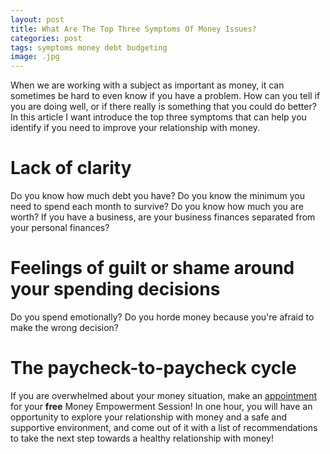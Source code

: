 ```yaml
--- 
layout: post
title: What Are The Top Three Symptoms Of Money Issues?
categories: post
tags: symptoms money debt budgeting
image: .jpg
---
```

When we are working with a subject as important as money, it can sometimes be hard to even know if you have a problem. How can you tell if you are doing well, or if there really is something that you could do better? In this article I want introduce the top three symptoms that can help you identify if you need to improve your relationship with money.

<!--more--> 

# Lack of clarity
Do you know how much debt you have? Do you know the minimum you need to spend each month to survive? Do you know how much you are worth? If you have a business, are your business finances separated from your personal finances?

# Feelings of guilt or shame around your spending decisions
Do you spend emotionally? Do you horde money because you're afraid to make the wrong decision?

# The paycheck-to-paycheck cycle



If you are overwhelmed about your money situation, make an [appointment](http://www.bountifulmoneycoach.com/schedule.html) for your **free** Money Empowerment Session! In one hour, you will have an opportunity to explore your relationship with money and a safe and supportive environment, and come out of it with a list of recommendations to take the next step towards a healthy relationship with money!